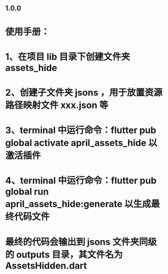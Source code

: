 ## 1.0.0

# 使用手册：
# 1、在项目 lib 目录下创建文件夹 assets_hide
# 2、创建子文件夹 jsons ，用于放置资源路径映射文件 xxx.json 等
# 3、terminal 中运行命令：flutter pub global activate april_assets_hide   以激活插件
# 4、terminal 中运行命令：flutter pub global run april_assets_hide:generate    以生成最终代码文件
# 最终的代码会输出到 jsons 文件夹同级的 outputs 目录，其文件名为  AssetsHidden.dart
